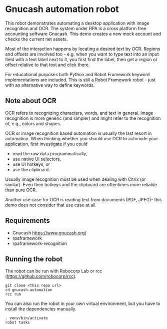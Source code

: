 # Gnucash automation robot

This robot demonstrates automating a desktop application with image recognition and OCR. The system under RPA is a cross platform free accounting software Gnucash.
This demo creates a new mock account and checks the current net assets.

Most of the interaction happens by locating a desired text by OCR. Regions and offsets are involved too - e.g. when you want to type text into an input field with a text label next to it, you first find the label, then get a region or offset relative to that text and click there.

For educational purposes both Python and Robot Framework keyword implementations are included. This is still a Robot Framework robot - just with an alternative way to define keywords.


## Note about OCR

OCR refers to recognizing characters, words, and text in general. Image recognition is more generic (and simpler) and might refer to the recognition of, e.g., colors and shapes.

OCR or image recognition based automation is usually the last resort in automation. When thinking whether you should use OCR to automate your application, first investigate if you could

* read the raw data programmatically,
* use native UI selectors,
* use UI hotkeys, or
* use the clipboard.

Usually image recognition must be used when dealing with Citrix (or similar). Even then hotkeys and the clipboard are oftentimes more reliable than pure OCR.

Another use case for OCR is reading text from documents (PDF, JPEG)- this demo does not consider that use case at all.

## Requirements

* Gnucash https://www.gnucash.org/
* rpaframework
* rpaframework-recognition


## Running the robot
The robot can be run with Robocorp Lab or rcc (https://github.com/robocorp/rcc).

```
git clone <this repo url>
cd gnucash-automation
rcc run
```

You can also run the robot in your own virtual environment, but you have to install the dependencies manually.

```
. venv/bin/activate
robot tasks
```
